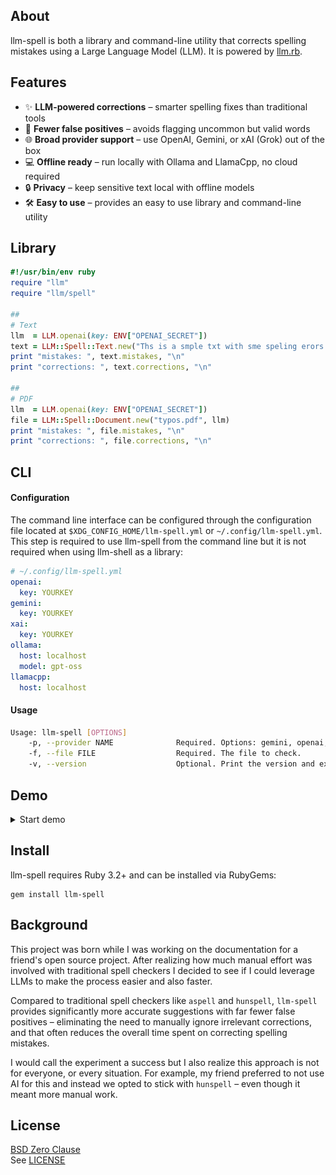 ## About

llm-spell is both a library and command-line utility that
corrects spelling mistakes using a Large Language Model (LLM).
It is powered by [llm.rb](https://github.com/llmrb/llm).

## Features

- ✨ **LLM-powered corrections** – smarter spelling fixes than traditional tools
- 🤖 **Fewer false positives** – avoids flagging uncommon but valid words
- 🌐 **Broad provider support** – use OpenAI, Gemini, or xAI (Grok) out of the box
- 💻 **Offline ready** – run locally with Ollama and LlamaCpp, no cloud required
- 🔒 **Privacy** – keep sensitive text local with offline models
- 🛠️ **Easy to use** – provides an easy to use library and command-line utility

## Library

```ruby
#!/usr/bin/env ruby
require "llm"
require "llm/spell"

##
# Text
llm  = LLM.openai(key: ENV["OPENAI_SECRET"])
text = LLM::Spell::Text.new("Ths is a smple txt with sme speling erors.", llm)
print "mistakes: ", text.mistakes, "\n"
print "corrections: ", text.corrections, "\n"

##
# PDF
llm  = LLM.openai(key: ENV["OPENAI_SECRET"])
file = LLM::Spell::Document.new("typos.pdf", llm)
print "mistakes: ", file.mistakes, "\n"
print "corrections: ", file.corrections, "\n"
```

## CLI

#### Configuration

The command line interface can be configured through the configuration file
located at `$XDG_CONFIG_HOME/llm-spell.yml` or `~/.config/llm-spell.yml`. This
step is required to use llm-spell from the command line but it is not required
when using llm-shell as a library:

```yaml
# ~/.config/llm-spell.yml
openai:
  key: YOURKEY
gemini:
  key: YOURKEY
xai:
  key: YOURKEY
ollama:
  host: localhost
  model: gpt-oss
llamacpp:
  host: localhost
```

#### Usage

```sh
Usage: llm-spell [OPTIONS]
    -p, --provider NAME              Required. Options: gemini, openai, xai, ollama or llamacpp.
    -f, --file FILE                  Required. The file to check.
    -v, --version                    Optional. Print the version and exit.
```

## Demo

<details>
  <summary>Start demo</summary>
  <img src="share/llm-spell/demo.gif" alt="Demo of llm-spell in action" />
</details>

## Install

llm-spell requires Ruby 3.2+ and can be installed via RubyGems:

    gem install llm-spell

## Background

This project was born while I was working on the documentation
for a friend's open source project. After realizing how much
manual effort was involved with traditional spell checkers I
decided to see if I could leverage LLMs to make the process
easier and also faster.

Compared to traditional spell checkers like `aspell` and `hunspell`,
`llm-spell` provides significantly more accurate suggestions with
far fewer false positives &ndash; eliminating the need to manually
ignore irrelevant corrections, and that often reduces the overall
time spent on correcting spelling mistakes.

I would call the experiment a success but I also realize this
approach is not for everyone, or every situation. For example,
my friend preferred to not use AI for this and instead we opted
to stick with `hunspell` &ndash; even though it meant more
manual work.

## License

[BSD Zero Clause](https://choosealicense.com/licenses/0bsd/)
<br>
See [LICENSE](./LICENSE)

